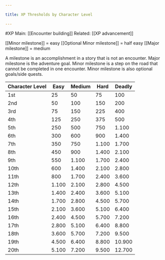 --- 
title: XP Thresholds by Character Level 
---
#XP 
Main: [[Encounter building]]
Related: [[XP advancement]]

[[Minor milestone]] = easy 
[[Optional Minor milestone]] = half easy
[[Major milestone]] = medium

A milestone is an accomplishment in a story that is not an encounter. 
Major milestone is the adventure goal. 
Minor milestone is a step on the road that cannot be completed in one encounter.
Minor milestone is also optional goals/side quests.

| Character Level | Easy  | Medium | Hard  | Deadly |
| --------------- | ----- | ------ | ----- | ------ |
| 1st             | 25    | 50     | 75    | 100    |
| 2nd             | 50    | 100    | 150   | 200    |
| 3rd             | 75    | 150    | 225   | 400    |
| 4th             | 125   | 250    | 375   | 500    |
| 5th             | 250   | 500    | 750   | 1.100  |
| 6th             | 300   | 600    | 900   | 1.400  |
| 7th             | 350   | 750    | 1.100 | 1.700  |
| 8th             | 450   | 900    | 1.400 | 2.100  |
| 9th             | 550   | 1.100  | 1.700 | 2.400  |
| 10th            | 600   | 1.400  | 2.100 | 2.800  |
| 11th            | 800   | 1.700  | 2.400 | 3.600  |
| 12th            | 1.100 | 2.100  | 2.800 | 4.500  |
| 13th            | 1.400 | 2.400  | 3.600 | 5.100  |
| 14th            | 1.700 | 2.800  | 4.500 | 5.700  |
| 15th            | 2.100 | 3.600  | 5.100 | 6.400  |
| 16th            | 2.400 | 4.500  | 5.700 | 7.200  |
| 17th            | 2.800 | 5.100  | 6.400 | 8.800  |
| 18th            | 3.600 | 5.700  | 7.200 | 9.500  |
| 19th            | 4.500 | 6.400  | 8.800 | 10.900 |
| 20th            | 5.100 | 7.200  | 9.500 | 12.700 |
